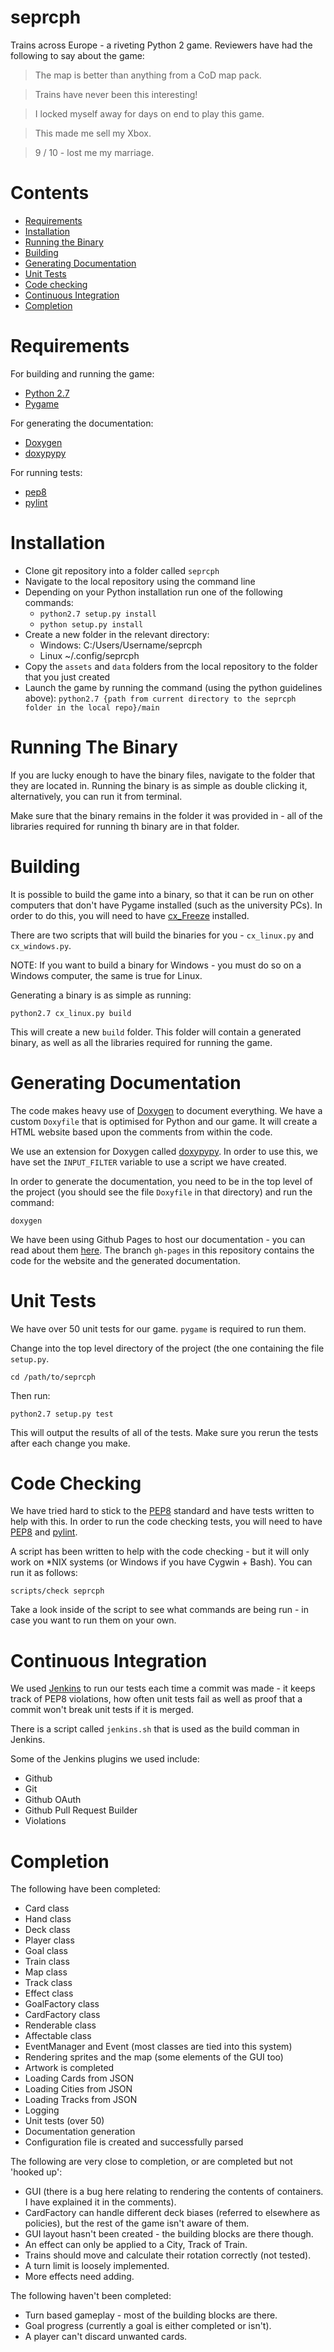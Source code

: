 seprcph
=======

Trains across Europe - a riveting Python 2 game. Reviewers have had the following to say about the game:

> The map is better than anything from a CoD map pack.

> Trains have never been this interesting!

> I locked myself away for days on end to play this game.

> This made me sell my Xbox.

> 9 / 10 - lost me my marriage.

Contents
==========
- [Requirements](#requirements)
- [Installation](#installation)
- [Running the Binary](#running-the-binary)
- [Building](#building)
- [Generating Documentation](#generating-documentation)
- [Unit Tests](#unit-tests)
- [Code checking](#code-checking)
- [Continuous Integration](#continuous-integration)
- [Completion](#completion)

Requirements
==========
For building and running the game:
- [Python 2.7](https://www.python.org/)
- [Pygame](http://www.pygame.org/news.html)

For generating the documentation:
- [Doxygen](http://www.pygame.org/news.html)
- [doxypypy](https://github.com/Feneric/doxypypy)

For running tests:
- [pep8](https://pypi.python.org/pypi/pep8)
- [pylint](http://www.pylint.org/)

Installation
============
- Clone git repository into a folder called ```seprcph```
- Navigate to the local repository using the command line
- Depending on your Python installation run one of the following commands:
    - ```python2.7 setup.py install```
    - ```python setup.py install```
- Create a new folder in the relevant directory:
    - Windows: C:/Users/Username/seprcph
    - Linux ~/.config/seprcph
- Copy the ```assets``` and ```data``` folders from the local repository to the folder that you just created
- Launch the game by running the command (using the python guidelines above):
    ```python2.7 {path from current directory to the seprcph folder in the local repo}/main```

Running The Binary
===========
If you are lucky enough to have the binary files, navigate to the folder that they are located in. Running the binary is as simple as double clicking it, alternatively, you can run it from terminal.

Make sure that the binary remains in the folder it was provided in - all of the libraries required for running th binary are in that folder.


Building
===========
It is possible to build the game into a binary, so that it can be run on other computers that don't have Pygame installed (such as the university PCs). In order to do this, you will need to have [cx_Freeze](http://cx-freeze.sourceforge.net/) installed.

There are two scripts that will build the binaries for you - ```cx_linux.py``` and ```cx_windows.py```.

NOTE: If you want to build a binary for Windows - you must do so on a Windows computer, the same is true for Linux.

Generating a binary is as simple as running:

```
python2.7 cx_linux.py build
```

This will create a new ```build``` folder. This folder will contain a generated binary, as well as all the libraries required for running the game.

Generating Documentation
==========
The code makes heavy use of [Doxygen](http://www.stack.nl/~dimitri/doxygen/) to document everything. We have a custom ```Doxyfile``` that is optimised for Python and our game. It will create a HTML website based upon the comments from within the code.

We use an extension for Doxygen called [doxypypy](https://github.com/Feneric/doxypypy). In order to use this, we have set the ```INPUT_FILTER``` variable to use a script we have created.

In order to generate the documentation, you need to be in the top level of the project (you should see the file ```Doxyfile``` in that directory) and run the command:

```
doxygen
```

We have been using Github Pages to host our documentation - you can read about them [here](https://pages.github.com/). The branch ```gh-pages``` in this repository contains the code for the website and the generated documentation.

Unit Tests
==========
We have over 50 unit tests for our game. ```pygame``` is required to run them.

Change into the top level directory of the project (the one containing the file ```setup.py```.

```
cd /path/to/seprcph
```

Then run:

```
python2.7 setup.py test
```

This will output the results of all of the tests. Make sure you rerun the tests after each change you make.

Code Checking
==========
We have tried hard to stick to the [PEP8](https://www.python.org/dev/peps/pep-0008/) standard and have tests written to help with this. In order to run the code checking tests, you will need to have [PEP8](https://pypi.python.org/pypi/pep8) and [pylint](http://www.pylint.org/).

A script has been written to help with the code checking - but it will only work on *NIX systems (or Windows if you have Cygwin + Bash). You can run it as follows:

```
scripts/check seprcph
```

Take a look inside of the script to see what commands are being run - in case you want to run them on your own.

Continuous Integration
==========
We used [Jenkins](http://jenkins-ci.org/) to run our tests each time a commit was made - it keeps track of PEP8 violations, how often unit tests fail as well as proof that a commit won't break unit tests if it is merged.

There is a script called ```jenkins.sh``` that is used as the build comman in Jenkins.

Some of the Jenkins plugins we used include:
- Github
- Git
- Github OAuth
- Github Pull Request Builder
- Violations

Completion
==========

The following have been completed:
- Card class
- Hand class
- Deck class
- Player class
- Goal class
- Train class
- Map class
- Track class
- Effect class
- GoalFactory class
- CardFactory class
- Renderable class
- Affectable class
- EventManager and Event (most classes are tied into this system)
- Rendering sprites and the map (some elements of the GUI too)
- Artwork is completed
- Loading Cards from JSON
- Loading Cities from JSON
- Loading Tracks from JSON
- Logging
- Unit tests (over 50)
- Documentation generation
- Configuration file is created and successfully parsed

The following are very close to completion, or are completed but not 'hooked up':
- GUI (there is a bug here relating to rendering the contents of containers. I have explained it in the comments).
- CardFactory can handle different deck biases (referred to elsewhere as policies), but the rest of the game isn't aware of them.
- GUI layout hasn't been created - the building blocks are there though.
- An effect can only be applied to a City, Track of Train.
- Trains should move and calculate their rotation correctly (not tested).
- A turn limit is loosely implemented.
- More effects need adding.

The following haven't been completed:
- Turn based gameplay - most of the building blocks are there.
- Goal progress (currently a goal is either completed or isn't).
- A player can't discard unwanted cards.
